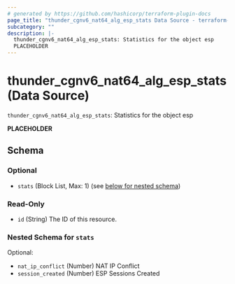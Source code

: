 ```yaml
---
# generated by https://github.com/hashicorp/terraform-plugin-docs
page_title: "thunder_cgnv6_nat64_alg_esp_stats Data Source - terraform-provider-thunder"
subcategory: ""
description: |-
  thunder_cgnv6_nat64_alg_esp_stats: Statistics for the object esp
  PLACEHOLDER
---
```


# thunder_cgnv6_nat64_alg_esp_stats (Data Source)

`thunder_cgnv6_nat64_alg_esp_stats`: Statistics for the object esp

__PLACEHOLDER__



<!-- schema generated by tfplugindocs -->
## Schema

### Optional

- `stats` (Block List, Max: 1) (see [below for nested schema](#nestedblock--stats))

### Read-Only

- `id` (String) The ID of this resource.

<a id="nestedblock--stats"></a>
### Nested Schema for `stats`

Optional:

- `nat_ip_conflict` (Number) NAT IP Conflict
- `session_created` (Number) ESP Sessions Created


